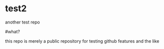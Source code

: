 # test2
another test repo

#what?

this repo is merely a public repository for testing github features and the like

